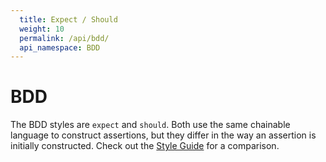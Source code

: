 ```yaml
---
  title: Expect / Should
  weight: 10
  permalink: /api/bdd/
  api_namespace: BDD
---
```


# BDD

The BDD styles are `expect` and `should`. Both use the same chainable language to
construct assertions, but they differ in the way an assertion is initially constructed.
Check out the [Style Guide]({{site.github.url}}/guide/styles) for a comparison.
